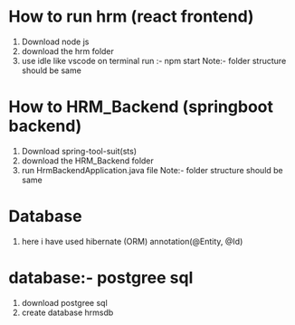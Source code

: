 # How to run hrm (react frontend)
1) Download node js
2) download the hrm folder
3) use idle like vscode on terminal run :- npm start
Note:- folder structure should be same
# How to HRM_Backend (springboot backend)
1) Download spring-tool-suit(sts)
2) download the HRM_Backend folder
3) run HrmBackendApplication.java file
Note:- folder structure should be same
# Database 
1) here i have used hibernate (ORM) annotation(@Entity, @Id)
# database:- postgree sql
1) download postgree sql
2) create database hrmsdb
